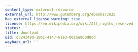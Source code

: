 ```yaml
---
content_type: external-resource
external_url: http://www.gutenberg.org/ebooks/3825
has_external_license_warning: true
license: https://en.wikipedia.org/wiki/All_rights_reserved
status: ''
title: download
uid: d324348d-10b1-4147-81e3-801be960d8dd
wayback_url: ''
---
```

